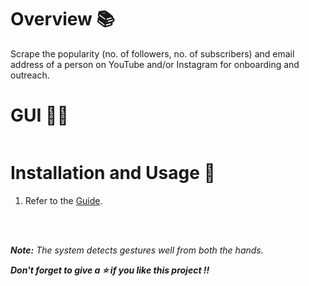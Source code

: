 # Overview 📚
Scrape the popularity (no. of followers, no. of subscribers) and email address of a person on YouTube and/or Instagram for onboarding and outreach.

# GUI 👨‍💻
![]()<br>


# Installation and Usage 🔌
1. Refer to the [Guide](https://github.com/AparGarg99/Data_Harvesting_with_Python/blob/master/Creator%20details%20for%20onboarding%20and%20outreach/Installation%20Guide.docx).


<br>
<br>

***Note:*** *The system detects gestures well from both the hands.*

***Don't forget to give a ⭐ if you like this project !!***

